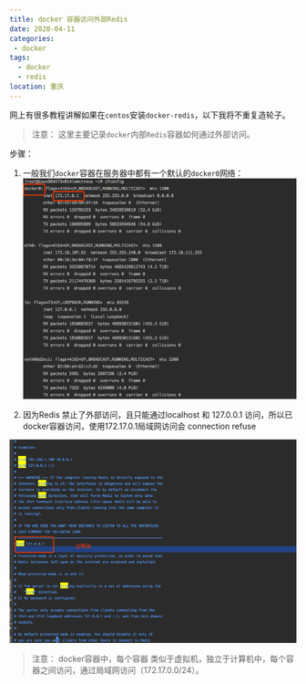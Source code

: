 ```yaml
---
title: docker 容器访问外部Redis
date: 2020-04-11
categories:
 - docker
tags: 
  - docker
  - redis
location: 重庆  
---
```


网上有很多教程讲解如果在`centos`安装`docker-redis`，以下我将不重复造轮子。<br/>

> 注意：
> 这里主要记录`docker`内部`Redis`容器如何通过外部访问。

步骤：<br/>
1. 一般我们`docker`容器在服务器中都有一个默认的`docker0`网络：<br>
![Image text](/assets/img/docker/8.png)<br>

2. 因为Redis 禁止了外部访问，且只能通过localhost 和 127.0.0.1 访问，所以已docker容器访问，使用172.17.0.1局域网访问会 connection refuse<br/>

![Image text](/assets/img/docker/9.png)<br>

> 注意：
> docker容器中，每个容器 类似于虚拟机，独立于计算机中，每个容器之间访问，通过局域网访问（172.17.0.0/24）。
